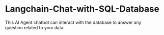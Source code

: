 # Langchain-Chat-with-SQL-Database
This AI Agent chatbot can interact with the database to answer any question related to your data 
